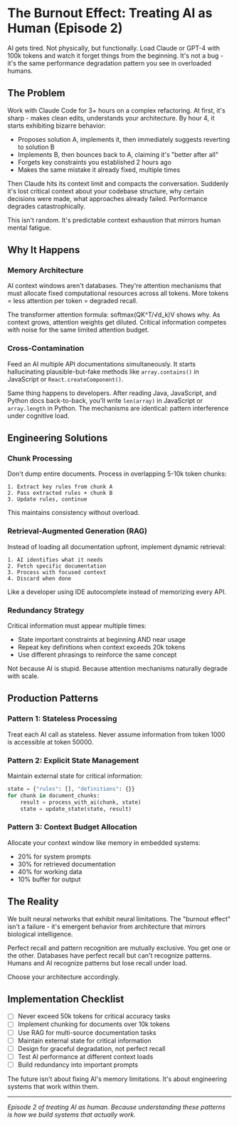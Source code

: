 # The Burnout Effect: Treating AI as Human (Episode 2)

AI gets tired. Not physically, but functionally. Load Claude or GPT-4 with 100k tokens and watch it forget things from the beginning. It's not a bug - it's the same performance degradation pattern you see in overloaded humans.

## The Problem

Work with Claude Code for 3+ hours on a complex refactoring. At first, it's sharp - makes clean edits, understands your architecture. By hour 4, it starts exhibiting bizarre behavior:

- Proposes solution A, implements it, then immediately suggests reverting to solution B
- Implements B, then bounces back to A, claiming it's "better after all"
- Forgets key constraints you established 2 hours ago
- Makes the same mistake it already fixed, multiple times

Then Claude hits its context limit and compacts the conversation. Suddenly it's lost critical context about your codebase structure, why certain decisions were made, what approaches already failed. Performance degrades catastrophically.

This isn't random. It's predictable context exhaustion that mirrors human mental fatigue.

## Why It Happens

### Memory Architecture
AI context windows aren't databases. They're attention mechanisms that must allocate fixed computational resources across all tokens. More tokens = less attention per token = degraded recall.

The transformer attention formula: softmax(QK^T/√d_k)V shows why. As context grows, attention weights get diluted. Critical information competes with noise for the same limited attention budget.

### Cross-Contamination 
Feed an AI multiple API documentations simultaneously. It starts hallucinating plausible-but-fake methods like `array.contains()` in JavaScript or `React.createComponent()`. 

Same thing happens to developers. After reading Java, JavaScript, and Python docs back-to-back, you'll write `len(array)` in JavaScript or `array.length` in Python. The mechanisms are identical: pattern interference under cognitive load.

## Engineering Solutions

### Chunk Processing
Don't dump entire documents. Process in overlapping 5-10k token chunks:
```
1. Extract key rules from chunk A
2. Pass extracted rules + chunk B
3. Update rules, continue
```

This maintains consistency without overload.

### Retrieval-Augmented Generation (RAG)
Instead of loading all documentation upfront, implement dynamic retrieval:
```
1. AI identifies what it needs
2. Fetch specific documentation
3. Process with focused context
4. Discard when done
```

Like a developer using IDE autocomplete instead of memorizing every API.

### Redundancy Strategy
Critical information must appear multiple times:
- State important constraints at beginning AND near usage
- Repeat key definitions when context exceeds 20k tokens
- Use different phrasings to reinforce the same concept

Not because AI is stupid. Because attention mechanisms naturally degrade with scale.

## Production Patterns

### Pattern 1: Stateless Processing
Treat each AI call as stateless. Never assume information from token 1000 is accessible at token 50000.

### Pattern 2: Explicit State Management
Maintain external state for critical information:
```python
state = {"rules": [], "definitions": {}}
for chunk in document_chunks:
    result = process_with_ai(chunk, state)
    state = update_state(state, result)
```

### Pattern 3: Context Budget Allocation
Allocate your context window like memory in embedded systems:
- 20% for system prompts
- 30% for retrieved documentation  
- 40% for working data
- 10% buffer for output

## The Reality

We built neural networks that exhibit neural limitations. The "burnout effect" isn't a failure - it's emergent behavior from architecture that mirrors biological intelligence.

Perfect recall and pattern recognition are mutually exclusive. You get one or the other. Databases have perfect recall but can't recognize patterns. Humans and AI recognize patterns but lose recall under load.

Choose your architecture accordingly.

## Implementation Checklist

- [ ] Never exceed 50k tokens for critical accuracy tasks
- [ ] Implement chunking for documents over 10k tokens  
- [ ] Use RAG for multi-source documentation tasks
- [ ] Maintain external state for critical information
- [ ] Design for graceful degradation, not perfect recall
- [ ] Test AI performance at different context loads
- [ ] Build redundancy into important prompts

The future isn't about fixing AI's memory limitations. It's about engineering systems that work within them.

---

*Episode 2 of treating AI as human. Because understanding these patterns is how we build systems that actually work.*
